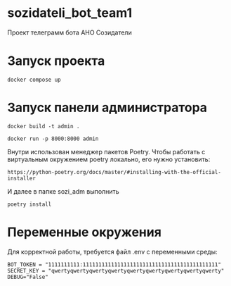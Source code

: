 # sozidateli_bot_team1
Проект телеграмм бота АНО Созидатели

# Запуск проекта
```
docker compose up
```

# Запуск панели администратора
```
docker build -t admin .

docker run -p 8000:8000 admin
```

Внутри использован менеджер пакетов Poetry.
Чтобы работать с виртуальным окружением poetry локально, его нужно установить:
```
https://python-poetry.org/docs/master/#installing-with-the-official-installer
```
И далее в папке sozi_adm выполнить 
```
poetry install
```


# Переменные окружения

Для корректной работы, требуется файл .env с переменными среды:
```
BOT_TOKEN = "1111111111:1111111111111111111111111111111111111111111"
SECRET_KEY = "qwertyqwertyqwertyqwertyqwertyqwertyqwertyqwertyqwerty"
DEBUG="False"
```
